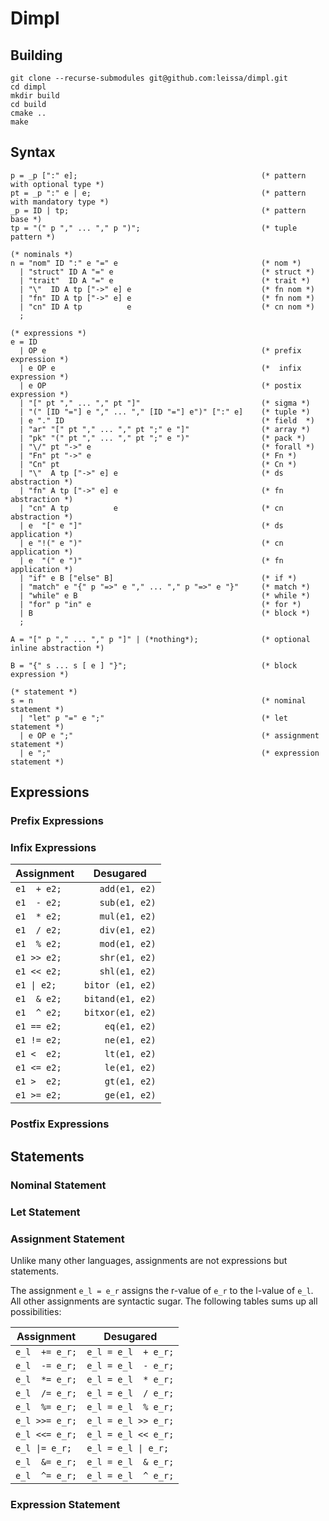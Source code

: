 # Dimpl

## Building

```
git clone --recurse-submodules git@github.com:leissa/dimpl.git
cd dimpl
mkdir build
cd build
cmake ..
make
```

## Syntax

```ebnf
p = _p [":" e];                                         (* pattern with optional type *)
pt = _p ":" e | e;                                      (* pattern with mandatory type *)
_p = ID | tp;                                           (* pattern base *)
tp = "(" p "," ... "," p ")";                           (* tuple pattern *)

(* nominals *)
n = "nom" ID ":" e "=" e                                (* nom *)
  | "struct" ID A "=" e                                 (* struct *)
  | "trait"  ID A "=" e                                 (* trait *)
  | "\"  ID A tp ["->" e] e                             (* fn nom *)
  | "fn" ID A tp ["->" e] e                             (* fn nom *)
  | "cn" ID A tp          e                             (* cn nom *)
  ;

(* expressions *)
e = ID
  | OP e                                                (* prefix expression *)
  | e OP e                                              (*  infix expression *)
  | e OP                                                (* postix expression *)
  | "[" pt "," ... "," pt "]"                           (* sigma *)
  | "(" [ID "="] e "," ... "," [ID "="] e")" [":" e]    (* tuple *)
  | e "." ID                                            (* field  *)
  | "ar" "[" pt "," ... "," pt ";" e "]"                (* array *)
  | "pk" "(" pt "," ... "," pt ";" e ")"                (* pack *)
  | "\/" pt "->" e                                      (* forall *)
  | "Fn" pt "->" e                                      (* Fn *)
  | "Cn" pt                                             (* Cn *)
  | "\"  A tp ["->" e] e                                (* ds abstraction *)
  | "fn" A tp ["->" e] e                                (* fn abstraction *)
  | "cn" A tp          e                                (* cn abstraction *)
  | e  "[" e "]"                                        (* ds application *)
  | e "!(" e ")"                                        (* cn application *)
  | e  "(" e ")"                                        (* fn application *)
  | "if" e B ["else" B]                                 (* if *)
  | "match" e "{" p "=>" e "," ... "," p "=>" e "}"     (* match *)
  | "while" e B                                         (* while *)
  | "for" p "in" e                                      (* for *)
  | B                                                   (* block *)
  ;

A = "[" p "," ... "," p "]" | (*nothing*);              (* optional inline abstraction *)

B = "{" s ... s [ e ] "}";                              (* block expression *)

(* statement *)
s = n                                                   (* nominal statement *)
  | "let" p "=" e ";"                                   (* let statement *)
  | e OP e ";"                                          (* assignment statement *)
  | e ";"                                               (* expression statement *)

```
## Expressions

### Prefix Expressions

### Infix Expressions

| Assignment     | Desugared           |
| -------------- | ------------------- |
| `e1  + e2;`    | `   add(e1, e2)`    |
| `e1  - e2;`    | `   sub(e1, e2)`    |
| `e1  * e2;`    | `   mul(e1, e2)`    |
| `e1  / e2;`    | `   div(e1, e2)`    |
| `e1  % e2;`    | `   mod(e1, e2)`    |
| `e1 >> e2;`    | `   shr(e1, e2)`    |
| `e1 << e2;`    | `   shl(e1, e2)`    |
| `e1 \| e2;`    | `bitor (e1, e2)`    |
| `e1  & e2;`    | `bitand(e1, e2)`    |
| `e1  ^ e2;`    | `bitxor(e1, e2)`    |
| `e1 == e2;`    | `    eq(e1, e2)`    |
| `e1 != e2;`    | `    ne(e1, e2)`    |
| `e1 <  e2;`    | `    lt(e1, e2)`    |
| `e1 <= e2;`    | `    le(e1, e2)`    |
| `e1 >  e2;`    | `    gt(e1, e2)`    |
| `e1 >= e2;`    | `    ge(e1, e2)`    |

### Postfix Expressions

## Statements

### Nominal Statement

### Let Statement

### Assignment Statement

Unlike many other languages, assignments are not expressions but statements.

The assignment `e_l = e_r` assigns the r-value of `e_r` to the l-value of `e_l`.
All other assignments are syntactic sugar.
The following tables sums up all possibilities:

| Assignment     | Desugared           |
| -------------- | ------------------- |
| `e_l  += e_r;` | `e_l = e_l  + e_r;` |
| `e_l  -= e_r;` | `e_l = e_l  - e_r;` |
| `e_l  *= e_r;` | `e_l = e_l  * e_r;` |
| `e_l  /= e_r;` | `e_l = e_l  / e_r;` |
| `e_l  %= e_r;` | `e_l = e_l  % e_r;` |
| `e_l >>= e_r;` | `e_l = e_l >> e_r;` |
| `e_l <<= e_r;` | `e_l = e_l << e_r;` |
| `e_l \|= e_r;` | `e_l = e_l \| e_r;` |
| `e_l  &= e_r;` | `e_l = e_l  & e_r;` |
| `e_l  ^= e_r;` | `e_l = e_l  ^ e_r;` |

### Expression Statement
